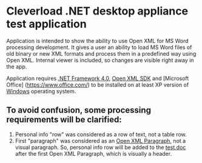 # Cleverload .NET desktop appliance test application

Application is intended to show the ability to use Open XML for MS Word processing development. It gives a user an ability to load MS Word files of old binary or new XML formats and process them in a predefined way using Open XML. Internal viewer is included, so changes are visible right away in the app.

Application requires [.NET Framework 4.0](https://www.microsoft.com/en-US/download/details.aspx?id=17851), [Open XML SDK](https://www.microsoft.com/en-us/download/details.aspx?id=30425) and [Microsoft Office] (https://www.office.com/) to be installed on at least XP version of [Windows](https://www.microsoft.com/en-US/windows/) operating system.

## To avoid confusion, some processing requirements will be clarified:

1. Personal info "row" was considered as a row of text, not a table row.
2. First "paragraph" was considered as an [Open XML Paragraph](https://msdn.microsoft.com/en-us/library/documentformat.openxml.wordprocessing.paragraph(v=office.15).aspx), not a visual paragraph. So, personal info row will be added to the [test.doc](test.doc) after the first Open XML Paragraph, which is visually a header.
